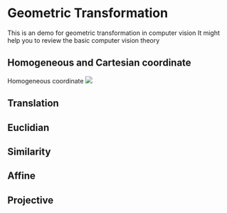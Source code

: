 # Geometric Transformation
This is an demo for geometric transformation in computer vision
It might help you to review the basic computer vision theory

## Homogeneous and Cartesian coordinate
Homogeneous coordinate
<img src="https://render.githubusercontent.com/render/math?math= \tilde{x} = (\tilde{x},\tilde{y},\tilde{w})=\tilde{w}(x,y,1)=\tilde{w}\tilde{x}">


## Translation

## Euclidian

## Similarity

## Affine

## Projective
